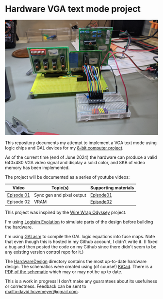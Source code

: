 # Hardware VGA text mode project

![photo of the prototype hardware](Episode01/Materials/figures/episode01/prototype.jpg)

This repository documents my attempt to implement a VGA text mode using logic chips and GAL devices for my [8-bit computer project](https://github.com/daveho/DIY8bit).

As of the current time (end of June 2024) the hardware can produce a valid 640x480 VGA video signal and display a solid color, and 8KB of video memory has been implemented.

The project will be documented as a series of youtube videos:

Video | Topic(s) | Supporting materials
----- | -------- |--------------------
[Episode 01](https://youtu.be/FBDaKUfpmKo) | Sync gen and pixel output | [Episode01](Episode01)
Episode 02 | VRAM | [Episode02](Episode02)

This project was inspired by the [Wire Wrap Odyssey](https://wirewrapodyssey.com) project.

I'm using [Logisim Evolution](https://github.com/logisim-evolution/logisim-evolution) to simulate parts of the design before building the hardware.

I'm using [GALasm](https://github.com/daveho/GALasm) to compile the GAL logic equations into fuse maps. Note that even though this is hosted in my Github account, I didn't write it. (I fixed a bug and then posted the code on my Github since there didn't seem to be any existing version control repo for it.)

The [HardwareDesign](HardwareDesign) directory contains the most up-to-date hardware design. The schematics were created using (of course!) [KiCad](https://www.kicad.org/). There is a [PDF of the schematic](HardwareDesign/HW_VGA.pdf) which may or may not be up to date.

This is a work in progress! I don't make any guarantees about its usefulness or correctness. Feedback can be sent to <mailto:david.hovemeyer@gmail.com>.
